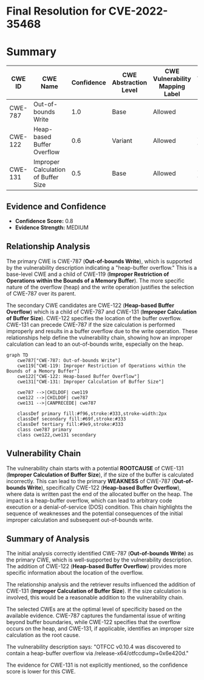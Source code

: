# Final Resolution for CVE-2022-35468

# Summary
| CWE ID | CWE Name | Confidence | CWE Abstraction Level | CWE Vulnerability Mapping Label | CWE-Vulnerability Mapping Notes |
|---|---|---|---|---|---|
| CWE-787 | Out-of-bounds Write | 1.0 | Base | Allowed | Primary CWE |
| CWE-122 | Heap-based Buffer Overflow | 0.6 | Variant | Allowed | Secondary Candidate |
| CWE-131 | Improper Calculation of Buffer Size | 0.5 | Base | Allowed | Secondary Candidate |
  

## Evidence and Confidence

*   **Confidence Score:** 0.8
*   **Evidence Strength:** MEDIUM

## Relationship Analysis
The primary CWE is CWE-787 (**Out-of-bounds Write**), which is supported by the vulnerability description indicating a "heap-buffer overflow." This is a base-level CWE and a child of CWE-119 (**Improper Restriction of Operations within the Bounds of a Memory Buffer**). The more specific nature of the overflow (heap) and the write operation justifies the selection of CWE-787 over its parent.

The secondary CWE candidates are CWE-122 (**Heap-based Buffer Overflow**) which is a child of CWE-787 and CWE-131 (**Improper Calculation of Buffer Size**). CWE-122 specifies the location of the buffer overflow. CWE-131 can precede CWE-787 if the size calculation is performed improperly and results in a buffer overflow due to the write operation. These relationships help define the vulnerability chain, showing how an improper calculation can lead to an out-of-bounds write, especially on the heap.

```mermaid
graph TD
    cwe787["CWE-787: Out-of-bounds Write"]
    cwe119["CWE-119: Improper Restriction of Operations within the Bounds of a Memory Buffer"]
    cwe122["CWE-122: Heap-based Buffer Overflow"]
    cwe131["CWE-131: Improper Calculation of Buffer Size"]

    cwe787 -->|CHILDOF| cwe119
    cwe122 -->|CHILDOF| cwe787
    cwe131 -->|CANPRECEDE| cwe787
    
    classDef primary fill:#f96,stroke:#333,stroke-width:2px
    classDef secondary fill:#69f,stroke:#333
    classDef tertiary fill:#9e9,stroke:#333
    class cwe787 primary
    class cwe122,cwe131 secondary
```

## Vulnerability Chain
The vulnerability chain starts with a potential **ROOTCAUSE** of CWE-131 (**Improper Calculation of Buffer Size**), if the size of the buffer is calculated incorrectly. This can lead to the primary **WEAKNESS** of CWE-787 (**Out-of-bounds Write**), specifically CWE-122 (**Heap-based Buffer Overflow**), where data is written past the end of the allocated buffer on the heap. The impact is a heap-buffer overflow, which can lead to arbitrary code execution or a denial-of-service (DOS) condition. This chain highlights the sequence of weaknesses and the potential consequences of the initial improper calculation and subsequent out-of-bounds write.

## Summary of Analysis
The initial analysis correctly identified CWE-787 (**Out-of-bounds Write**) as the primary CWE, which is well-supported by the vulnerability description. The addition of CWE-122 (**Heap-based Buffer Overflow**) provides more specific information about the location of the overflow.

The relationship analysis and the retriever results influenced the addition of CWE-131 (**Improper Calculation of Buffer Size**). If the size calculation is involved, this would be a reasonable addition to the vulnerability chain.

The selected CWEs are at the optimal level of specificity based on the available evidence. CWE-787 captures the fundamental issue of writing beyond buffer boundaries, while CWE-122 specifies that the overflow occurs on the heap, and CWE-131, if applicable, identifies an improper size calculation as the root cause.

The vulnerability description says: "OTFCC v0.10.4 was discovered to contain a heap-buffer overflow via /release-x64/otfccdump+0x6e420d."

The evidence for CWE-131 is not explicitly mentioned, so the confidence score is lower for this CWE.